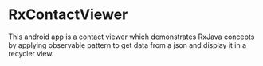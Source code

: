 # RxContactViewer
This android app is a contact viewer which demonstrates RxJava concepts by applying observable pattern to get data from a json and display it in a recycler view. 
